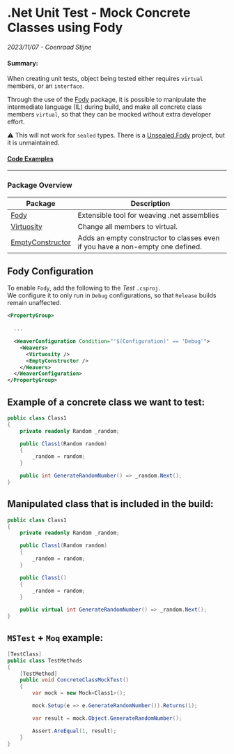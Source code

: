 # .Net Unit Test - Mock Concrete Classes using Fody
*2023/11/07 - Coenraad Stijne*  

#### Summary:
When creating unit tests, object being tested either requires `virtual` members, or an `interface`.

Through the use of the [Fody](https://github.com/Fody/Fody) package, it is possible to manipulate the intermediate language (IL) during build, and make all concrete class members `virtual`, so that they can be mocked without extra developer effort.

⚠️ This will not work for `sealed` types. There is a [Unsealed.Fody](https://github.com/fodyarchived/Unsealed) project, but it is unmaintained.  

#### [Code Examples](https://github.com/CoenraadS/CoenraadS.github.io/tree/main/4/src)

---

### Package Overview

| Package                                                      | Description                                                                    |
| ------------------------------------------------------------ | ------------------------------------------------------------------------------ |
| [Fody](https://github.com/Fody/Fody)                         | Extensible tool for weaving .net assemblies                                    |
| [Virtuosity](https://github.com/Fody/Virtuosity)             | Change all members to virtual.                                                 |
| [EmptyConstructor](https://github.com/Fody/EmptyConstructor) | Adds an empty constructor to classes even if you have a non-empty one defined. |

## Fody Configuration

To enable `Fody`, add the following to the *Test* `.csproj`.  
We configure it to only run in `Debug` configurations, so that `Release` builds remain unaffected.

```xml
<PropertyGroup>
  
  ...

  <WeaverConfiguration Condition="'$(Configuration)' == 'Debug'">
    <Weavers>
      <Virtuosity />
      <EmptyConstructor />
    </Weavers>
  </WeaverConfiguration>
</PropertyGroup>
```

## Example of a concrete class we want to test:

```csharp
public class Class1
{
    private readonly Random _random;

    public Class1(Random random)
    {
        _random = random;
    }

    public int GenerateRandomNumber() => _random.Next();
}
```

## Manipulated class that is included in the build:

```csharp
public class Class1
{
    private readonly Random _random;

    public Class1(Random random)
    {
        _random = random;
    }

    public Class1()
    {
        _random = random;
    }

    public virtual int GenerateRandomNumber() => _random.Next();
}
```

## `MSTest` + `Moq` example:

```csharp
[TestClass]
public class TestMethods
{
    [TestMethod]
    public void ConcreteClassMockTest()
    {
        var mock = new Mock<Class1>();

        mock.Setup(e => e.GenerateRandomNumber()).Returns(1);

        var result = mock.Object.GenerateRandomNumber();

        Assert.AreEqual(1, result);
    }
}
```